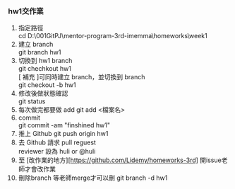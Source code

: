 ### hw1交作業
1. 指定路徑  
	cd D:\001GitPJ\mentor-program-3rd-imemma\homeworks\week1  
2. 建立 branch  
	git branch hw1  
3. 切換到 hw1 branch  
	git chechkout hw1  
[ 補充 ]可同時建立 branch，並切換到 branch  
	git checkout -b hw1   
4. 修改後做狀態確認  
	git status  
5. 每次做完都要做 add
	git add <檔案名>
6.	commit  
	git commit -am "finshined hw1"  
7. 推上 Github 
	git push origin hw1  
8. 去 Github 請求 pull reguest  
	reviewer 設為 huli or @huli  
9. 至 [改作業的地方][https://github.com/Lidemy/homeworks-3rd]  開issue老師才會改作業
10. 刪除branch 等老師merge才可以刪
	git branch -d hw1   
	
	